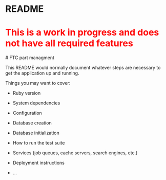 # README
<h1 style="color: rgb(255 0 0);"> This is a work in progress and does not have all required features </h1>
# FTC part managment

This README would normally document whatever steps are necessary to get the
application up and running.

Things you may want to cover:

* Ruby version

* System dependencies

* Configuration

* Database creation

* Database initialization

* How to run the test suite

* Services (job queues, cache servers, search engines, etc.)

* Deployment instructions

* ...

